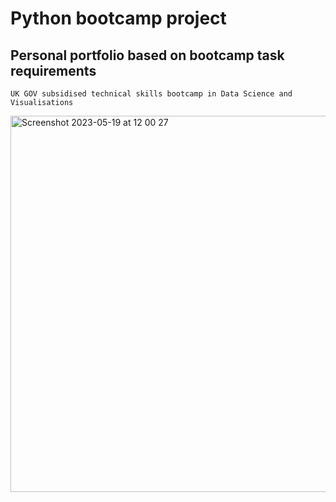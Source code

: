 # Python bootcamp project


## Personal portfolio based on bootcamp task requirements 
`UK GOV subsidised technical skills bootcamp in Data Science and Visualisations`

<img width="602" alt="Screenshot 2023-05-19 at 12 00 27" src="https://github.com/vasilrg/Python-bootcamp-project/assets/131396778/4166ea12-68a5-4c27-a2b8-2a9f912f3ac8">
